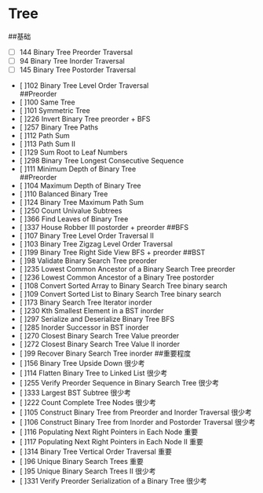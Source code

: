 # Tree


##基础			
- [ ] 144	Binary Tree Preorder Traversal		
- [ ] 94	Binary Tree Inorder Traversal		
- [ ] 145	Binary Tree Postorder Traversal		
- [ ]102	Binary Tree Level Order Traversal		
##Preorder			
- [ ]100	Same Tree		
- [ ]101	Symmetric Tree		
- [ ]226	Invert Binary Tree		preorder + BFS
- [ ]257	Binary Tree Paths		
- [ ]112	Path Sum		
- [ ]113	Path Sum II		
- [ ]129	Sum Root to Leaf Numbers		
- [ ]298	Binary Tree Longest Consecutive Sequence		
- [ ]111	Minimum Depth of Binary Tree		
##Preorder			
- [ ]104	Maximum Depth of Binary Tree		
- [ ]110	Balanced Binary Tree		
- [ ]124	Binary Tree Maximum Path Sum		
- [ ]250	Count Univalue Subtrees		
- [ ]366	Find Leaves of Binary Tree		
- [ ]337	House Robber III		postorder + preorder
##BFS			
- [ ]107	Binary Tree Level Order Traversal II		
- [ ]103	Binary Tree Zigzag Level Order Traversal		
- [ ]199	Binary Tree Right Side View		BFS + preorder
##BST			
- [ ]98	Validate Binary Search Tree		preorder
- [ ]235	Lowest Common Ancestor of a Binary Search Tree		preorder
- [ ]236	Lowest Common Ancestor of a Binary Tree		postorder
- [ ]108	Convert Sorted Array to Binary Search Tree		binary search
- [ ]109	Convert Sorted List to Binary Search Tree		binary search
- [ ]173	Binary Search Tree Iterator		inorder
- [ ]230	Kth Smallest Element in a BST		inorder
- [ ]297	Serialize and Deserialize Binary Tree		BFS
- [ ]285	Inorder Successor in BST		inorder
- [ ]270	Closest Binary Search Tree Value		preorder
- [ ]272	Closest Binary Search Tree Value II		inorder
- [ ]99	Recover Binary Search Tree		inorder
##重要程度			
- [ ]156	Binary Tree Upside Down		很少考
- [ ]114	Flatten Binary Tree to Linked List		很少考
- [ ]255	Verify Preorder Sequence in Binary Search Tree		很少考
- [ ]333	Largest BST Subtree		很少考
- [ ]222	Count Complete Tree Nodes		很少考
- [ ]105	Construct Binary Tree from Preorder and Inorder Traversal		很少考
- [ ]106	Construct Binary Tree from Inorder and Postorder Traversal		很少考
- [ ]116	Populating Next Right Pointers in Each Node		重要
- [ ]117	Populating Next Right Pointers in Each Node II		重要
- [ ]314	Binary Tree Vertical Order Traversal		重要
- [ ]96	Unique Binary Search Trees		重要
- [ ]95	Unique Binary Search Trees II		很少考
- [ ]331	Verify Preorder Serialization of a Binary Tree		很少考